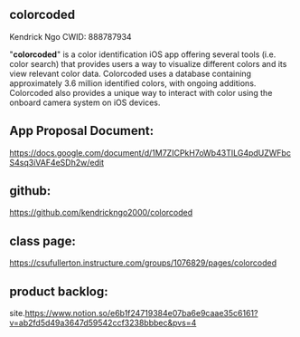 ## colorcoded
Kendrick Ngo
CWID: 888787934

"**colorcoded**" is a color identification iOS app offering several tools (i.e. color search) that provides users a way to visualize different colors and its view relevant color data. Colorcoded uses a database containing approximately 3.6 million identified colors, with ongoing additions. Colorcoded also provides a unique way to interact with color using the onboard camera system on iOS devices.

## App Proposal Document: 
https://docs.google.com/document/d/1M7ZICPkH7oWb43TILG4pdUZWFbcS4sq3iVAF4eSDh2w/edit 

## github: 
https://github.com/kendrickngo2000/colorcoded 

## class page: 
https://csufullerton.instructure.com/groups/1076829/pages/colorcoded

## product backlog: 
site.https://www.notion.so/e6b1f24719384e07ba6e9caae35c6161?v=ab2fd5d49a3647d59542ccf3238bbbec&pvs=4
